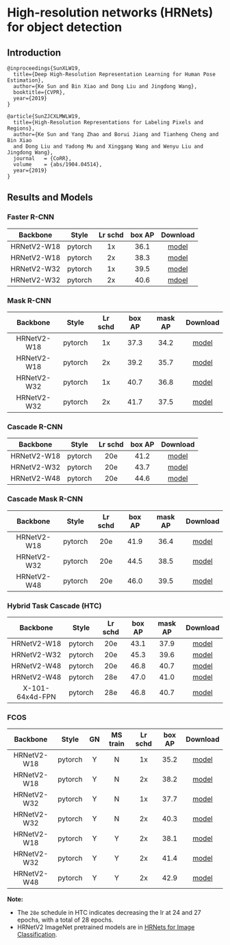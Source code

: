 # High-resolution networks (HRNets) for object detection

## Introduction

```
@inproceedings{SunXLW19,
  title={Deep High-Resolution Representation Learning for Human Pose Estimation},
  author={Ke Sun and Bin Xiao and Dong Liu and Jingdong Wang},
  booktitle={CVPR},
  year={2019}
}

@article{SunZJCXLMWLW19,
  title={High-Resolution Representations for Labeling Pixels and Regions},
  author={Ke Sun and Yang Zhao and Borui Jiang and Tianheng Cheng and Bin Xiao 
  and Dong Liu and Yadong Mu and Xinggang Wang and Wenyu Liu and Jingdong Wang},
  journal   = {CoRR},
  volume    = {abs/1904.04514},
  year={2019}
}
```

## Results and Models


### Faster R-CNN

|    Backbone     |  Style  | Lr schd | box AP |       Download      |
| :-------------: | :-----: | :-----: | :----: | :-----------------: |
|   HRNetV2-W18   | pytorch |   1x    |  36.1  | [model](https://s3.ap-northeast-2.amazonaws.com/open-mmlab/mmdetection/models/hrnet/faster_rcnn_hrnetv2_w18_fpn_1x_20190522-e368c387.pth) |
|   HRNetV2-W18   | pytorch |   2x    |  38.3  | [model](https://1drv.ms/u/s!Auszw0Nn8DCRdjF_JWGaZJbUNr4?e=sqxJHZ) |
|   HRNetV2-W32   | pytorch |   1x    |  39.5  | [model](https://s3.ap-northeast-2.amazonaws.com/open-mmlab/mmdetection/models/hrnet/faster_rcnn_hrnetv2_w32_fpn_1x_20190522-d22f1fef.pth) |
|   HRNetV2-W32   | pytorch |   2x    |  40.6  | [mdoel](https://1drv.ms/u/s!Auszw0Nn8DCReTjC__GBpeHuIRU?e=ZNFXrP) |


### Mask R-CNN

|    Backbone     |  Style  | Lr schd | box AP | mask AP |       Download      |
| :-------------: | :-----: | :-----: | :----: | :----:  | :-----------------: |
|   HRNetV2-W18   | pytorch |   1x    |  37.3  |  34.2   | [model](https://s3.ap-northeast-2.amazonaws.com/open-mmlab/mmdetection/models/hrnet/mask_rcnn_hrnetv2_w18_fpn_1x_20190522-c8ad459f.pth) |
|   HRNetV2-W18   | pytorch |   2x    |  39.2  |  35.7   | [model](https://1drv.ms/u/s!AiO3BIXgPy5wdrfShb-tRYEXFN4?e=vKBNQk) |
|   HRNetV2-W32   | pytorch |   1x    |  40.7  |  36.8   | [model](https://s3.ap-northeast-2.amazonaws.com/open-mmlab/mmdetection/models/hrnet/mask_rcnn_hrnetv2_w32_fpn_1x_20190522-374aaa00.pth) |
|   HRNetV2-W32   | pytorch |   2x    |  41.7  |  37.5  | [model](https://1drv.ms/u/s!AiO3BIXgPy5wd6Ls0x644doGTRI?e=GMJk6i)  |


### Cascade R-CNN

|    Backbone     |  Style  | Lr schd | box AP |       Download      |
| :-------------: | :-----: | :-----: | :----: | :-----------------: |
|   HRNetV2-W18   | pytorch |   20e   |  41.2  | [model](https://1drv.ms/u/s!Auszw0Nn8DCRdYrajEKsQ3NGDJc?e=TKXiHz) |
|   HRNetV2-W32   | pytorch |   20e   |  43.7  | [model](https://s3.ap-northeast-2.amazonaws.com/open-mmlab/mmdetection/models/hrnet/cascade_rcnn_hrnetv2_w32_fpn_20e_20190522-55bec4ee.pth)|
|   HRNetV2-W48   | pytorch |   20e   |  44.6  | [model](https://1drv.ms/u/s!Auszw0Nn8DCReL0DDCoam7I49bg?e=I5qMFf) |


### Cascade Mask R-CNN

|    Backbone     |  Style  | Lr schd | box AP | mask AP |       Download      |
| :-------------: | :-----: | :-----: | :----: | :----:  | :-----------------: |
|   HRNetV2-W18   | pytorch |   20e   |  41.9  |  36.4   | [model](https://1drv.ms/u/s!Auszw0Nn8DCRcqFXodE8XZyW_L4?e=QV8FSF) |
|   HRNetV2-W32   | pytorch |   20e   |  44.5  |  38.5   | [model](https://1drv.ms/u/s!Auszw0Nn8DCRdA6l34DNpT7sTQM?e=ZvCgjV) |
|   HRNetV2-W48   | pytorch |   20e   |  46.0  |  39.5   | [model](https://1drv.ms/u/s!Auszw0Nn8DCRd2E7qOkocmi27Vk?e=acVJNl) |


### Hybrid Task Cascade (HTC)

|    Backbone     |  Style  | Lr schd | box AP | mask AP |       Download      |
| :-------------: | :-----: | :-----: | :----: | :----:  | :-----------------: |
|   HRNetV2-W18   | pytorch |   20e   |  43.1  |  37.9   | [model](https://1drv.ms/u/s!Auszw0Nn8DCRepy7NYQM8BpvLBM?e=fZucBh) |
|   HRNetV2-W32   | pytorch |   20e   |  45.3  |  39.6   | [model](https://1drv.ms/u/s!Auszw0Nn8DCRezdRHZQ38kIgaQE?e=N7SJnK) |
|   HRNetV2-W48   | pytorch |   20e   |  46.8  |  40.7   | [model](https://1drv.ms/u/s!Auszw0Nn8DCRfRkTT1_9Dtug3OM?e=nFPPFR) |
|   HRNetV2-W48   | pytorch |   28e   |  47.0  |  41.0   | [model](https://1drv.ms/u/s!Auszw0Nn8DCRfEr2jc5WbTI3R68?e=T4vN10) |
| X-101-64x4d-FPN | pytorch |   28e   |  46.8  |  40.7   | [model](https://1drv.ms/u/s!Auszw0Nn8DCRfteGxLh_miS0efw?e=sDMXUS) |


### FCOS

| Backbone  | Style   |  GN     | MS train | Lr schd | box AP | Download |
|:---------:|:-------:|:-------:|:--------:|:-------:|:------:|:--------:|
|HRNetV2-W18| pytorch | Y       | N       | 1x       | 35.2   | [model](https://1drv.ms/u/s!AiO3BIXgPy5wcXPTJq-_nNp2V7M?e=NEzyJp) |
|HRNetV2-W18| pytorch | Y       | N       | 2x       | 38.2   | [model](https://1drv.ms/u/s!AiO3BIXgPy5wcv55LdxPqcuRHj0?e=olSrQh) |
|HRNetV2-W32| pytorch | Y       | N       | 1x       | 37.7   | [model](https://1drv.ms/u/s!AiO3BIXgPy5wc8N7SaMZkLA311w?e=Fg98sq) |
|HRNetV2-W32| pytorch | Y       | N       | 2x       | 40.3   | [model](https://1drv.ms/u/s!AiO3BIXgPy5wdFnsCU3Q-iv5MtI?e=gh55wL) |
|HRNetV2-W18| pytorch | Y       | Y       | 2x       | 38.1   | [model](https://1drv.ms/u/s!AiO3BIXgPy5wcKVw15IpwGIriZk?e=Ge2KiM) |
|HRNetV2-W32| pytorch | Y       | Y       | 2x       | 41.4   | [model](https://1drv.ms/u/s!AiO3BIXgPy5wdY0bAy_pESzgSeA?e=S3qMLC) |
|HRNetV2-W48| pytorch | Y       | Y       | 2x       | 42.9   | [model](https://1drv.ms/u/s!AiO3BIXgPy5weGKcdvGgQXoRPdM?e=1q555d) |



**Note:**

- The `28e` schedule in HTC indicates decreasing the lr at 24 and 27 epochs, with a total of 28 epochs.
- HRNetV2 ImageNet pretrained models are in [HRNets for Image Classification](https://github.com/HRNet/HRNet-Image-Classification).

